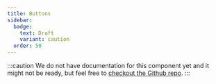 ```yaml
---
title: Buttons
sidebar: 
  badge:
    text: Draft
    variant: caution
  order: 50
---
```


:::caution
We do not have documentation for this component yet and it might not be ready, but feel free to [checkout the Github repo](https://github.com/fulldevlabs/fullui).
:::